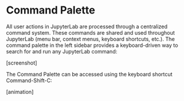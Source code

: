 
# Command Palette

All user actions in JupyterLab are processed through a centralized command
system. These commands are shared and used throughout JupyterLab (menu bar,
context menus, keyboard shortcuts, etc.). The command palette in the left
sidebar provides a keyboard-driven way to search for and run any JupyterLab
command:

[screenshot]

The Command Palette can be accessed using the keyboard shortcut Command-Shift-C:

[animation]
